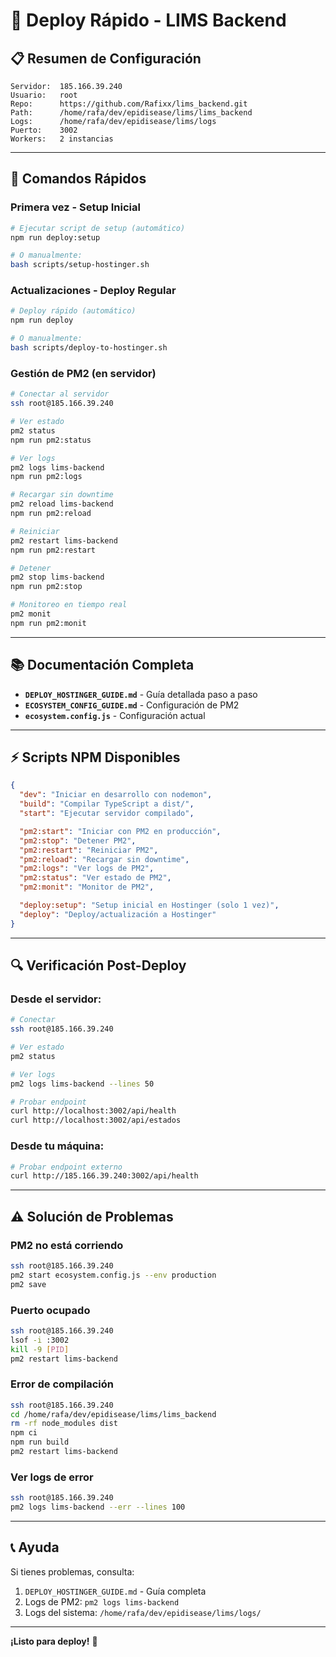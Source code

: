 # 🚀 Deploy Rápido - LIMS Backend

## 📋 Resumen de Configuración

```
Servidor:  185.166.39.240
Usuario:   root
Repo:      https://github.com/Rafixx/lims_backend.git
Path:      /home/rafa/dev/epidisease/lims/lims_backend
Logs:      /home/rafa/dev/epidisease/lims/logs
Puerto:    3002
Workers:   2 instancias
```

---

## 🎯 Comandos Rápidos

### **Primera vez - Setup Inicial**

```bash
# Ejecutar script de setup (automático)
npm run deploy:setup

# O manualmente:
bash scripts/setup-hostinger.sh
```

### **Actualizaciones - Deploy Regular**

```bash
# Deploy rápido (automático)
npm run deploy

# O manualmente:
bash scripts/deploy-to-hostinger.sh
```

### **Gestión de PM2 (en servidor)**

```bash
# Conectar al servidor
ssh root@185.166.39.240

# Ver estado
pm2 status
npm run pm2:status

# Ver logs
pm2 logs lims-backend
npm run pm2:logs

# Recargar sin downtime
pm2 reload lims-backend
npm run pm2:reload

# Reiniciar
pm2 restart lims-backend
npm run pm2:restart

# Detener
pm2 stop lims-backend
npm run pm2:stop

# Monitoreo en tiempo real
pm2 monit
npm run pm2:monit
```

---

## 📚 Documentación Completa

- **`DEPLOY_HOSTINGER_GUIDE.md`** - Guía detallada paso a paso
- **`ECOSYSTEM_CONFIG_GUIDE.md`** - Configuración de PM2
- **`ecosystem.config.js`** - Configuración actual

---

## ⚡ Scripts NPM Disponibles

```json
{
  "dev": "Iniciar en desarrollo con nodemon",
  "build": "Compilar TypeScript a dist/",
  "start": "Ejecutar servidor compilado",

  "pm2:start": "Iniciar con PM2 en producción",
  "pm2:stop": "Detener PM2",
  "pm2:restart": "Reiniciar PM2",
  "pm2:reload": "Recargar sin downtime",
  "pm2:logs": "Ver logs de PM2",
  "pm2:status": "Ver estado de PM2",
  "pm2:monit": "Monitor de PM2",

  "deploy:setup": "Setup inicial en Hostinger (solo 1 vez)",
  "deploy": "Deploy/actualización a Hostinger"
}
```

---

## 🔍 Verificación Post-Deploy

### **Desde el servidor:**

```bash
# Conectar
ssh root@185.166.39.240

# Ver estado
pm2 status

# Ver logs
pm2 logs lims-backend --lines 50

# Probar endpoint
curl http://localhost:3002/api/health
curl http://localhost:3002/api/estados
```

### **Desde tu máquina:**

```bash
# Probar endpoint externo
curl http://185.166.39.240:3002/api/health
```

---

## ⚠️ Solución de Problemas

### **PM2 no está corriendo**

```bash
ssh root@185.166.39.240
pm2 start ecosystem.config.js --env production
pm2 save
```

### **Puerto ocupado**

```bash
ssh root@185.166.39.240
lsof -i :3002
kill -9 [PID]
pm2 restart lims-backend
```

### **Error de compilación**

```bash
ssh root@185.166.39.240
cd /home/rafa/dev/epidisease/lims/lims_backend
rm -rf node_modules dist
npm ci
npm run build
pm2 restart lims-backend
```

### **Ver logs de error**

```bash
ssh root@185.166.39.240
pm2 logs lims-backend --err --lines 100
```

---

## 📞 Ayuda

Si tienes problemas, consulta:

1. `DEPLOY_HOSTINGER_GUIDE.md` - Guía completa
2. Logs de PM2: `pm2 logs lims-backend`
3. Logs del sistema: `/home/rafa/dev/epidisease/lims/logs/`

---

**¡Listo para deploy!** 🚀
